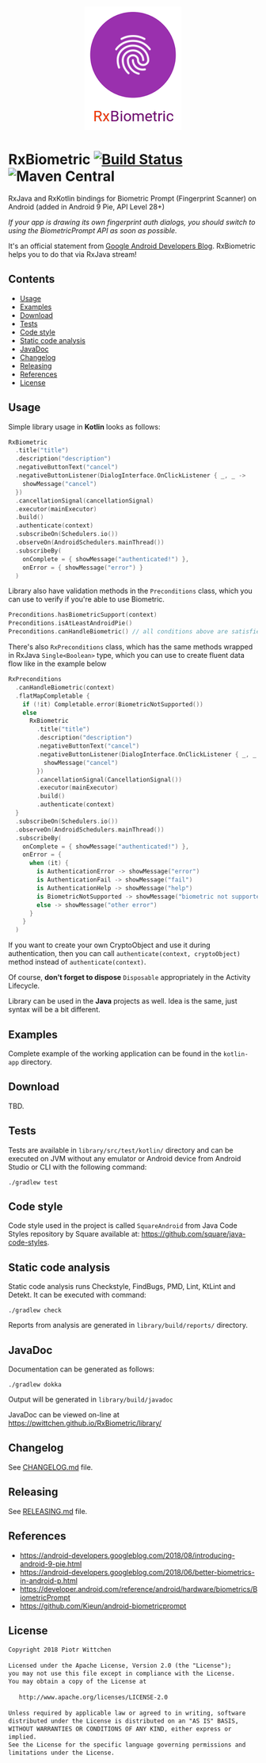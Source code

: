 <p align="center"><img src="logo.png" alt="logo" height="250px"></p>

RxBiometric [![Build Status](https://travis-ci.org/pwittchen/RxBiometric.svg?branch=master)](https://travis-ci.org/pwittchen/RxBiometric)  ![Maven Central](https://img.shields.io/maven-central/v/com.github.pwittchen/rxbiometric.svg?style=flat)
===========
RxJava and RxKotlin bindings for Biometric Prompt (Fingerprint Scanner) on Android (added in Android 9 Pie, API Level 28+)

*If your app is drawing its own fingerprint auth dialogs, you should switch to using the BiometricPrompt API as soon as possible.*

It's an official statement from [Google Android Developers Blog](https://android-developers.googleblog.com/2018/08/introducing-android-9-pie.html). RxBiometric helps you to do that via RxJava stream!

Contents
--------

- [Usage](#usage)
- [Examples](#examples)
- [Download](#download)
- [Tests](#tests)
- [Code style](#code-style)
- [Static code analysis](#static-code-analysis)
- [JavaDoc](#javadoc)
- [Changelog](#changelog)
- [Releasing](#releasing)
- [References](#references)
- [License](#license)

Usage
-----

Simple library usage in **Kotlin** looks as follows:

```kotlin
RxBiometric
  .title("title")
  .description("description")
  .negativeButtonText("cancel")
  .negativeButtonListener(DialogInterface.OnClickListener { _, _ ->
    showMessage("cancel")
  })
  .cancellationSignal(cancellationSignal)
  .executor(mainExecutor)
  .build()
  .authenticate(context)
  .subscribeOn(Schedulers.io())
  .observeOn(AndroidSchedulers.mainThread())
  .subscribeBy(
    onComplete = { showMessage("authenticated!") },
    onError = { showMessage("error") }
  )
```

Library also have validation methods in the `Preconditions` class, which you can use to verify if you're able to use Biometric.

```kotlin
Preconditions.hasBiometricSupport(context)
Preconditions.isAtLeastAndroidPie()
Preconditions.canHandleBiometric() // all conditions above are satisfied
```

There's also `RxPreconditions` class, which has the same methods wrapped in RxJava `Single<Boolean>` type,
which you can use to create fluent data flow like in the example below

```kotlin
RxPreconditions
  .canHandleBiometric(context)
  .flatMapCompletable {
    if (!it) Completable.error(BiometricNotSupported())
    else
      RxBiometric
        .title("title")
        .description("description")
        .negativeButtonText("cancel")
        .negativeButtonListener(DialogInterface.OnClickListener { _, _ ->
          showMessage("cancel")
        })
        .cancellationSignal(CancellationSignal())
        .executor(mainExecutor)
        .build()
        .authenticate(context)
  }
  .subscribeOn(Schedulers.io())
  .observeOn(AndroidSchedulers.mainThread())
  .subscribeBy(
    onComplete = { showMessage("authenticated!") },
    onError = {
      when (it) {
        is AuthenticationError -> showMessage("error")
        is AuthenticationFail -> showMessage("fail")
        is AuthenticationHelp -> showMessage("help")
        is BiometricNotSupported -> showMessage("biometric not supported")
        else -> showMessage("other error")
      }
    }
  )
```

If you want to create your own CryptoObject and use it during authentication, then you can call `authenticate(context, cryptoObject)` method instead of `authenticate(context)`.

Of course, **don't forget to dispose** `Disposable` appropriately in the Activity Lifecycle.

Library can be used in the **Java** projects as well. Idea is the same, just syntax will be a bit different.

Examples
--------

Complete example of the working application can be found in the `kotlin-app` directory.

Download
--------

TBD.

Tests
-----

Tests are available in `library/src/test/kotlin/` directory and can be executed on JVM without any emulator or Android device from Android Studio or CLI with the following command:

```
./gradlew test
```

Code style
----------

Code style used in the project is called `SquareAndroid` from Java Code Styles repository by Square available at: https://github.com/square/java-code-styles.

Static code analysis
--------------------

Static code analysis runs Checkstyle, FindBugs, PMD, Lint, KtLint and Detekt. It can be executed with command:

```
./gradlew check
```

Reports from analysis are generated in `library/build/reports/` directory.

JavaDoc
-------

Documentation can be generated as follows:

```
./gradlew dokka
```

Output will be generated in `library/build/javadoc`

JavaDoc can be viewed on-line at https://pwittchen.github.io/RxBiometric/library/

Changelog
---------

See [CHANGELOG.md](https://github.com/pwittchen/RxBiometric/blob/master/CHANGELOG.md) file.

Releasing
---------

See [RELEASING.md](https://github.com/pwittchen/RxBiometric/blob/master/RELEASING.md) file.

References
----------
- https://android-developers.googleblog.com/2018/08/introducing-android-9-pie.html
- https://android-developers.googleblog.com/2018/06/better-biometrics-in-android-p.html
- https://developer.android.com/reference/android/hardware/biometrics/BiometricPrompt
- https://github.com/Kieun/android-biometricprompt

License
-------

    Copyright 2018 Piotr Wittchen

    Licensed under the Apache License, Version 2.0 (the "License");
    you may not use this file except in compliance with the License.
    You may obtain a copy of the License at

       http://www.apache.org/licenses/LICENSE-2.0

    Unless required by applicable law or agreed to in writing, software
    distributed under the License is distributed on an "AS IS" BASIS,
    WITHOUT WARRANTIES OR CONDITIONS OF ANY KIND, either express or implied.
    See the License for the specific language governing permissions and
    limitations under the License.
